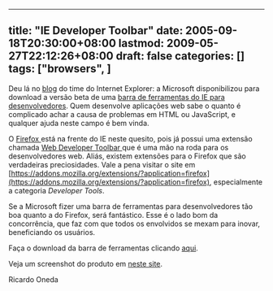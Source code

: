 
---
title: "IE Developer Toolbar"
date: 2005-09-18T20:30:00+08:00
lastmod: 2009-05-27T22:12:26+08:00
draft: false
categories: []
tags: ["browsers", ]
---


Deu lá no [blog](http://blogs.msdn.com/ie/default.aspx) do time do Internet Explorer: a Microsoft disponibilizou para download a versão beta de uma [barra de ferramentas do IE para desenvolvedores](http://blogs.msdn.com/ie/archive/2005/09/16/469686.aspx). Quem desenvolve aplicações web sabe o quanto é complicado achar a causa de problemas em HTML ou JavaScript, e qualquer ajuda neste campo é bem vinda.

O [Firefox ](http://www.mozilla.org/products/firefox/central.html)está na frente do IE neste quesito, pois já possui uma extensão chamada [Web Developer Toolbar ](http://chrispederick.com/work/firefox/webdeveloper/)que é uma mão na roda para os desenvolvedores web. Aliás, existem extensões para o Firefox que são verdadeiras preciosidades. Vale a pena visitar o site em [https://addons.mozilla.org/extensions/?application=firefox](https://addons.mozilla.org/extensions/?application=firefox), especialmente a categoria *Developer Tools*.

Se a Microsoft fizer uma barra de ferramentas para desenvolvedores tão boa quanto a do Firefox, será fantástico. Esse é o lado bom da concorrência, que faz com que todos os envolvidos se mexam para inovar, beneficiando os usuários.

Faça o download da barra de ferramentas clicando [aqui](http://www.microsoft.com/downloads/details.aspx?FamilyID=e59c3964-672d-4511-bb3e-2d5e1db91038&displaylang=en).

Veja um screenshot do produto em [neste site](http://lesliefranke.com/index.php/2005/09/16/internet-explorer-developer-toolbar/).

Ricardo Oneda

